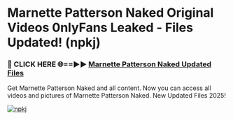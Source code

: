 # Marnette Patterson Naked Original Videos 0nlyFans Leaked - Files Updated! (npkj)

<h3>🔴 CLICK HERE 🌐==►► <a href="https://tinyurl.com/up5wt9bj" rel="nofollow">Marnette Patterson Naked Updated Files</a></h3>

Get Marnette Patterson Naked and all content. Now you can access all videos and pictures of Marnette Patterson Naked. New Updated Files 2025!

[![npkj](https://i.imgur.com/ABiUzMV.gif)](https://tinyurl.com/up5wt9bj)

